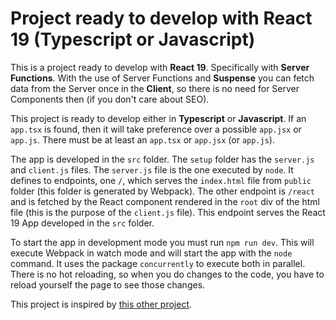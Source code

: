 # Project ready to develop with React 19 (Typescript or Javascript)

This is a project ready to develop with **React 19**. Specifically with **Server Functions**. With the use of Server Functions and **Suspense** you can fetch data from the Server once in the **Client**, so there is no need for Server Components then (if you don't care about SEO).

This project is ready to develop either in **Typescript** or **Javascript**. If an `app.tsx` is found, then it will take preference over a possible `app.jsx` or `app.js`. There must be at least an `app.tsx` or `app.jsx` (or `app.js`).

The app is developed in the `src` folder. The `setup` folder has the `server.js` and `client.js` files. The `server.js` file is the one executed by `node`. It defines to endpoints, one `/`, which serves the `index.html` file from `public` folder (this folder is generated by Webpack). The other endpoint is `/react` and is fetched by the React component rendered in the `root` div of the html file (this is the purpose of the `client.js` file). This endpoint serves the React 19 App developed in the `src` folder.

To start the app in development mode you must run `npm run dev`. This will execute Webpack in watch mode and will start the app with the `node` command. It uses the package `concurrently` to execute both in parallel. There is no hot reloading, so when you do changes to the code, you have to reload yourself the page to see those changes.

This project is inspired by [this other project](https://github.com/adamjberg/react-server-components).
